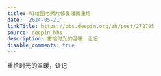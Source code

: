 ```yaml
---
title: AI绘图老照片修复漫画重绘
date: '2024-05-21'
linkTitle: https://bbs.deepin.org/zh/post/272795
source: deepin_bbs
description: 重拾时光的温暖，让记
disable_comments: true
---
```

重拾时光的温暖，让记
